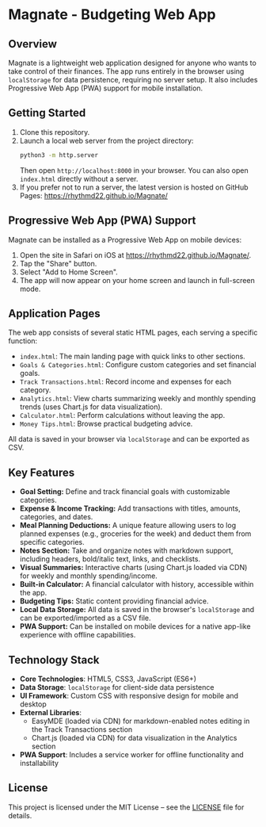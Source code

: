 # Magnate - Budgeting Web App

## Overview

Magnate is a lightweight web application designed for anyone who wants to take control of their finances. The app runs entirely in the browser using `localStorage` for data persistence, requiring no server setup. It also includes Progressive Web App (PWA) support for mobile installation.

## Getting Started

1. Clone this repository.
2. Launch a local web server from the project directory:
   ```bash
   python3 -m http.server
   ```
   Then open `http://localhost:8000` in your browser. You can also open `index.html` directly without a server.
3. If you prefer not to run a server, the latest version is hosted on GitHub Pages:
   <https://rhythmd22.github.io/Magnate/>

## Progressive Web App (PWA) Support

Magnate can be installed as a Progressive Web App on mobile devices:
1. Open the site in Safari on iOS at <https://rhythmd22.github.io/Magnate/>.
2. Tap the "Share" button.
3. Select "Add to Home Screen".
4. The app will now appear on your home screen and launch in full-screen mode.

## Application Pages

The web app consists of several static HTML pages, each serving a specific function:

- `index.html`: The main landing page with quick links to other sections.
- `Goals & Categories.html`: Configure custom categories and set financial goals.
- `Track Transactions.html`: Record income and expenses for each category.
- `Analytics.html`: View charts summarizing weekly and monthly spending trends (uses Chart.js for data visualization).
- `Calculator.html`: Perform calculations without leaving the app.
- `Money Tips.html`: Browse practical budgeting advice.

All data is saved in your browser via `localStorage` and can be exported as CSV.

## Key Features

- **Goal Setting:** Define and track financial goals with customizable categories.
- **Expense & Income Tracking:** Add transactions with titles, amounts, categories, and dates.
- **Meal Planning Deductions:** A unique feature allowing users to log planned expenses (e.g., groceries for the week) and deduct them from specific categories.
- **Notes Section:** Take and organize notes with markdown support, including headers, bold/italic text, links, and checklists.
- **Visual Summaries:** Interactive charts (using Chart.js loaded via CDN) for weekly and monthly spending/income.
- **Built-in Calculator:** A financial calculator with history, accessible within the app.
- **Budgeting Tips:** Static content providing financial advice.
- **Local Data Storage:** All data is saved in the browser's `localStorage` and can be exported/imported as a CSV file.
- **PWA Support:** Can be installed on mobile devices for a native app-like experience with offline capabilities.

## Technology Stack

- **Core Technologies**: HTML5, CSS3, JavaScript (ES6+)
- **Data Storage**: `localStorage` for client-side data persistence
- **UI Framework**: Custom CSS with responsive design for mobile and desktop
- **External Libraries**: 
  - EasyMDE (loaded via CDN) for markdown-enabled notes editing in the Track Transactions section
  - Chart.js (loaded via CDN) for data visualization in the Analytics section
- **PWA Support**: Includes a service worker for offline functionality and installability

## License

This project is licensed under the MIT License – see the [LICENSE](LICENSE) file for details.
